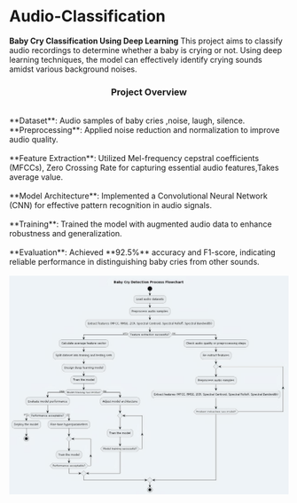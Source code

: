 # Audio-Classification
**Baby Cry Classification Using Deep Learning**
This project aims to classify audio recordings to determine whether a baby is crying or not. Using deep learning techniques, the model can effectively identify crying sounds amidst various background noises.

<div align="center"><h3>Project Overview</h3><br/>
</div>
<div >
**Dataset**: Audio samples of baby cries ,noise, laugh, silence.<br/>
**Preprocessing**: Applied noise reduction and normalization to improve audio quality.<br/><br/>
**Feature Extraction**: Utilized Mel-frequency cepstral coefficients (MFCCs), Zero Crossing Rate for capturing essential audio features,Takes average value.<br/><br/>
**Model Architecture**: Implemented a Convolutional Neural Network (CNN) for effective pattern recognition in audio signals.<br/><br/>
**Training**: Trained the model with augmented audio data to enhance robustness and generalization.<br/><br/>
**Evaluation**: Achieved **92.5%** accuracy and F1-score, indicating reliable performance in distinguishing baby cries from other sounds.<br/><br/>
</div>
<div align="center">
  <img alt="Work Flow" src="workflow.jpg" />
</div>
